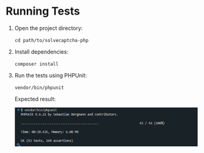# Running Tests

1. Open the project directory:

   `cd path/to/solvecaptcha-php`

2. Install dependencies:

   `composer install`

3. Run the tests using PHPUnit:

   `vendor/bin/phpunit`

   Expected result:

   ![expected-test-result](expected-test-result.png)